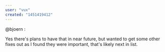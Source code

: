 ```yaml
---
user: "vux"
created: "1451419412"
---
```


@bjoern :

Yes there's plans to have that in near future, but wanted to get some other fixes out as I found they were important, that's likely next in list.
